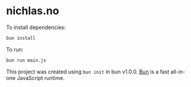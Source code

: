 # nichlas.no

To install dependencies:

```bash
bun install
```

To run:

```bash
bun run main.js
```

This project was created using `bun init` in bun v1.0.0. [Bun](https://bun.sh) is a fast all-in-one JavaScript runtime.
